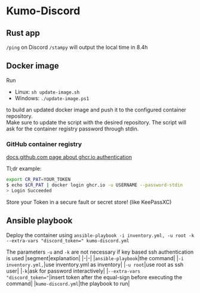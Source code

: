 # Kumo-Discord

## Rust app
`/ping` on Discord
`/stampy` will output the local time in 8.4h

## Docker image
Run 
- Linux: `sh update-image.sh`
- Windows: `./update-image.ps1`

to build an updated docker image and push it to the configured container repository.  
Make sure to update the script with the desired repository. The script will ask for the container registry password through stdin.

### GitHub container registry
[docs.github.com page about ghcr.io authentication](https://docs.github.com/en/packages/working-with-a-github-packages-registry/working-with-the-container-registry#authenticating-with-a-personal-access-token-classic)

Tl;dr example:
```sh
export CR_PAT=YOUR_TOKEN
$ echo $CR_PAT | docker login ghcr.io -u USERNAME --password-stdin
> Login Succeeded
```

Store your Token in a secure fault or secret store! (like KeePassXC)

## Ansible playbook
Deploy the container using `ansible-playbook -i inventory.yml, -u root -k --extra-vars "discord_token=" kumo-discord.yml`

The parameters `-u` and `-k` are not necessary if key based ssh authentication is used
|segment|explanation|
|-|-|
|`ansible-playbook`|the command|
|`-i inventory.yml,`|use inventory.yml as inventory|
|`-u root`|use root as ssh user|
|`-k`|ask for password interactively|
|`--extra-vars "discord_token="`|insert token after the equal-sign before executing the command|
|`kumo-discord.yml`|the playbook to run|